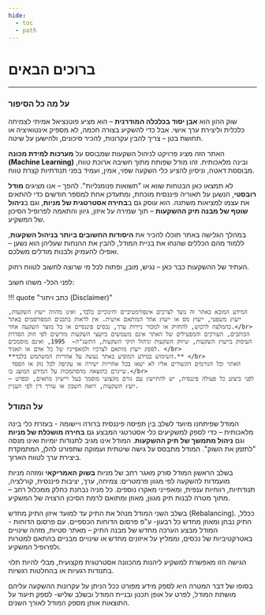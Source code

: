 ```yaml
---
hide:
  - toc
  - path
---
```


# ברוכים הבאים 
---
### על מה כל הסיפור
שוק ההון הוא **אבן יסוד בכלכלה המודרנית** – הוא מציע פוטנציאל אמיתי לצמיחה כלכלית וליצירת ערך אישי. אבל כדי להשקיע בצורה חכמה, לא מספיק אינטואיציה או תחושת בטן – צריך להבין עקרונות, להכיר סיכונים, ולהישען על שיטה.

האתר הזה מציג פרויקט לניהול השקעות שמבוסס על **מערכות למידת מכונה (Machine Learning)** ובינה מלאכותית. זהו מודל שפותח מתוך חשיבה ארוכת טווח, מבוססת דאטה, וניסיון להציע כלי השקעה שפוי, אמין, ועמיד בפני תנודתיות קצרת טווח.

לא תמצאו כאן הבטחות שווא או "תשואות פנומנליות". להפך – אנו מציגים **מודל רובסטי**, הנשען על תאוריה פיננסית מוכחת, ומתעדכן אחת למספר חודשים כדי להתאים את עצמו למציאות משתנה. הוא עוסק גם ב**בחירה אסטרטגית של מניות**, וגם ב**ניהול שוטף של מבנה תיק ההשקעות** – תוך שמירה על איזון, גיוון והתאמה לפרופיל הסיכון של המשקיע.

במהלך הגלישה באתר תוכלו להכיר את **היסודות החשובים ביותר בניהול השקעות**, ללמוד מהם הכללים שהנחו את בניית המודל, להבין את ההנחות שעליהן הוא נשען – ואפילו להעמיק ולבנות מודלים משלכם.

העתיד של ההשקעות כבר כאן – נגיש, מובן, ופתוח לכל מי שרוצה לחשוב לטווח רחוק.

לפני הכל- משהו חשוב:

!!! quote "כתב ויתור (Disclaimer)"

    המידע המובא באתר זה נועד לצרכים אינפורמטיביים וחינוכיים בלבד, ואינו מהווה ייעוץ השקעות, ייעוץ משפטי, ייעוץ מס או ייעוץ אחר המותאם אישית. אין לראות בתכנים המפורסמים באתר כהמלצה לרכוש, להחזיק או למכור ניירות ערך, נכסים פיננסיים או כל מוצר השקעה אחר.</br>
    הכותבים, העורכים והמפעילים של האתר אינם משמשים כיועצי השקעות מורשים לפי חוק הסדרת העיסוק בייעוץ השקעות, שיווק השקעות וניהול תיקי השקעות, התשנ"ה–  1995, ואינם מוסמכים לספק ייעוץ מותאם לצרכיו ולמאפייניו של כל אדם או תאגיד. </br>
    **השימוש במידע המופיע באתר נעשה על אחריות המשתמש בלבד.** </br>
     האתר וכל הגורמים הקשורים אליו לא ישאו בכל אחריות ישירה או עקיפה לכל נזק או הפסד שייגרם כתוצאה מהסתמכות על המידע המוצג בו.</br>
    לפני ביצוע כל פעולה פיננסית, יש להתייעץ עם גורם מקצועי מוסמך בעל רישיון מתאים, ובפרט – יועץ השקעות, רואה חשבון או עורך דין לפי העניין.


### על המודל
המודל שפיתחנו מיועד לשלב בין תפיסה פיננסית ברורה ויישומה - בעזרת כלי בינה מלאכותית – כדי לספק למשקיעים כלי אסטרטגי המבצע גם **בחירה מושכלת של מניות** וגם **ניהול מתמשך של תיק ההשקעות**. המודל אינו מגיב לתנודות יומיות ואינו מנסה "לתזמן את השוק". המודל מתבסס על גישה שיטתית ועמוקה שתפורט להלן, המתמקדת ביצירת ערך לטווח הארוך.  

בשלב הראשון המודל סורק מאגר רחב של מניות **בשוק האמריקאי** ומזהה מניות מועמדות להשקעה לפי מגוון פרמטרים: צמיחה, ערך, יציבות פיננסית, קורלציה, תנודתיות, רווחיות ענפית, ומאפייני מאקרו נוספים. כל מניה נבחנת כחלק ממכלול רחב – מתוך מטרה לבנות תיק מגוון, מאוזן ומתואם לרמת הסיכון הרצויה של המשקיע.

בשלב השני המודל מנהל את התיק עד למועד איזון התיק מחדש (Rebalancing). ככלל, התיק נבחן ומאוזן מחדש כל רבעון- ע"פ פרסום הדוחות הכספיים. עם פרסום הדוחות - המודל מבצע הערכה מחדש של מבנה התיק – מאתר סטיות, מזהה שינויים באטרקטיביות של נכסים, וממליץ על איזונים מחדש או שינויים מבניים בהתאם למטרות ולפרופיל המשקיע.

הגישה הזו מאפשרת למשקיע ליהנות מהכוונה אסטרטגית מקצועית, מבלי להיות תלוי בתנודות רגעיות או בהחלטות רגשיות.

בסופו של דבר המטרה היא לספק מידע מפורט ככל הניתן על עקרונות ההשקעה עליהם מושתת המודל, לפרט על אופן תכנון ובניית המודל ובשלב שליש- לספק תיעוד על התוצאות אותן מספק המודל לאורך השנים.

